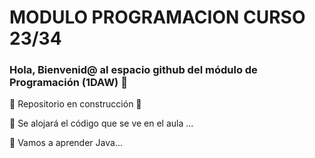 # MODULO PROGRAMACION CURSO 23/34
### Hola, Bienvenid@ al espacio github del módulo de Programación (1DAW) 👋

:construction: Repositorio en construcción :construction:

🔭 Se alojará el código que se ve en el aula ...

🌱 Vamos a aprender Java...
